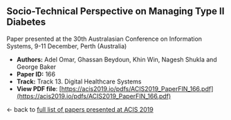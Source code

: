 ## Socio-Technical Perspective on Managing Type II Diabetes

Paper presented at the 30th Australasian Conference on Information Systems, 9-11 December, Perth (Australia)
- **Authors:** Adel Omar, Ghassan Beydoun, Khin Win, Nagesh Shukla and George Baker
- **Paper ID:** 166
- **Track:** Track 13. Digital Healthcare Systems
- **View PDF file**: [https://acis2019.io/pdfs/ACIS2019_PaperFIN_166.pdf](https://acis2019.io/pdfs/ACIS2019_PaperFIN_166.pdf)

&larr; back to [full list of papers presented at ACIS 2019](https://acis2019.io/)